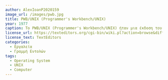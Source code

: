 ```yaml
---
author: AlexIoanP2020159
image_url: /images/pwb.jpg
title: PWB/UNIX (Programmer's Workbench/UNIX)
year: 1977
caption: Το PWB/UNIX (Programmer's Workbench/UNIX) ήταν μια έκδοση του λειτουργικού συστήματος UNIX που αναπτύχθηκε από το Bell Labs τη δεκαετία του 1970. Έπαιξε σημαντικό ρόλο στην ανάπτυξη της υπολογιστικής επιστήμης και της βιομηχανίας τεχνολογίας πληροφορικής. Επιπλέον, πολλά από τα χαρακτηριστικά που εισήγαγε το PWB/UNIX έχουν εξελιχθεί και χρησιμοποιούνται ακόμα σήμερα σε πολλά λειτουργικά συστήματα και εργαλεία προγραμματισμού.
license_url: https://texteditors.org/cgi-bin/wiki.pl?action=browse&diff=1&id=PWB
license_text: TextEditors
categories:
  - Εργαλεία
  - Γραμμή Εντολών
tags:
  - Operating System
  - UNIX
  - Computer
---
```

